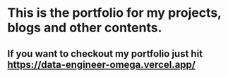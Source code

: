 # This is the portfolio for my projects, blogs and other contents.
## If you want to checkout my portfolio just hit https://data-engineer-omega.vercel.app/
